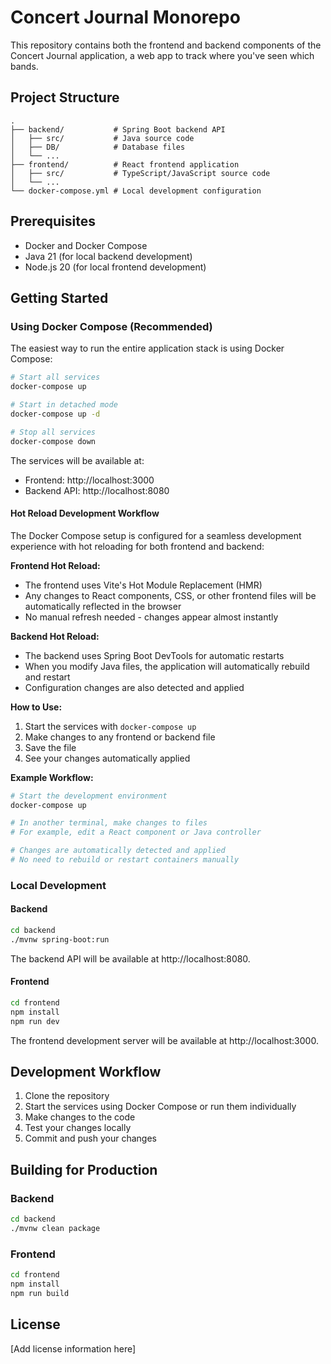# Concert Journal Monorepo

This repository contains both the frontend and backend components of the Concert Journal application, a web app to track where you've seen which bands.

## Project Structure

```
.
├── backend/           # Spring Boot backend API
│   ├── src/           # Java source code
│   ├── DB/            # Database files
│   └── ...
├── frontend/          # React frontend application
│   ├── src/           # TypeScript/JavaScript source code
│   └── ...
└── docker-compose.yml # Local development configuration
```

## Prerequisites

- Docker and Docker Compose
- Java 21 (for local backend development)
- Node.js 20 (for local frontend development)

## Getting Started

### Using Docker Compose (Recommended)

The easiest way to run the entire application stack is using Docker Compose:

```bash
# Start all services
docker-compose up

# Start in detached mode
docker-compose up -d

# Stop all services
docker-compose down
```

The services will be available at:
- Frontend: http://localhost:3000
- Backend API: http://localhost:8080

#### Hot Reload Development Workflow

The Docker Compose setup is configured for a seamless development experience with hot reloading for both frontend and backend:

**Frontend Hot Reload:**
- The frontend uses Vite's Hot Module Replacement (HMR)
- Any changes to React components, CSS, or other frontend files will be automatically reflected in the browser
- No manual refresh needed - changes appear almost instantly

**Backend Hot Reload:**
- The backend uses Spring Boot DevTools for automatic restarts
- When you modify Java files, the application will automatically rebuild and restart
- Configuration changes are also detected and applied

**How to Use:**
1. Start the services with `docker-compose up`
2. Make changes to any frontend or backend file
3. Save the file
4. See your changes automatically applied

**Example Workflow:**
```bash
# Start the development environment
docker-compose up

# In another terminal, make changes to files
# For example, edit a React component or Java controller

# Changes are automatically detected and applied
# No need to rebuild or restart containers manually
```

### Local Development

#### Backend

```bash
cd backend
./mvnw spring-boot:run
```

The backend API will be available at http://localhost:8080.

#### Frontend

```bash
cd frontend
npm install
npm run dev
```

The frontend development server will be available at http://localhost:3000.

## Development Workflow

1. Clone the repository
2. Start the services using Docker Compose or run them individually
3. Make changes to the code
4. Test your changes locally
5. Commit and push your changes

## Building for Production

### Backend

```bash
cd backend
./mvnw clean package
```

### Frontend

```bash
cd frontend
npm install
npm run build
```

## License

[Add license information here]
